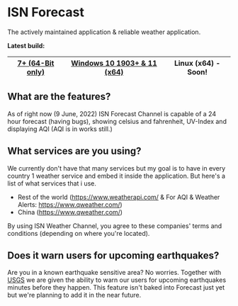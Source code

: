 # ISN Forecast

The actively maintained application & reliable weather application.

**Latest build:**

| [7+ (64-Bit only)](https://github.com/imadofficial/ISN-Forecast-Channel/releases/latest) | [Windows 10 1903+ & 11 (x64)](https://github.com/imadofficial/ISN-Forecast-Channel/releases/latest) | Linux (x64) - Soon!
| ------------- | ------------- | ------------- |

## What are the features?
As of right now (9 June, 2022) ISN Forecast Channel is capable of a 24 hour forecast (having bugs), showing celsius and fahrenheit, UV-Index and displaying AQI (AQI is in works still.)

## What services are you using?
We currently don't have that many services but my goal is to have in every country 1 weather service and embed it inside the application. But here's a list of what services that i use.

- Rest of the world (https://www.weatherapi.com/ & For AQI & Weather Alerts: https://www.qweather.com/)
- China (https://www.qweather.com/)

By using ISN Weather Channel, you agree to these companies' terms and conditions (depending on where you're located).

## Does it warn users for upcoming earthquakes?
Are you in a known earthquake sensitive area? No worries. Together with [USGS](https://earthquake.usgs.gov/) we are given the ability to warn our users for upcoming earthquakes minutes before they happen. This feature isn't baked into Forecast just yet but we're planning to add it in the near future.
